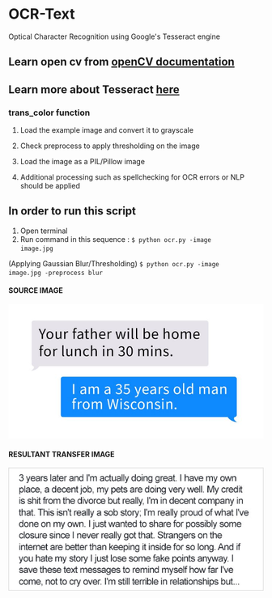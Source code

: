 # OCR-Text
  Optical Character Recognition using Google's Tesseract engine

## Learn open cv from [openCV documentation](https://docs.opencv.org/3.2.0/d9/df8/tutorial_root.html)

## Learn more about Tesseract [here](https://github.com/tesseract-ocr/tesseract)

### trans_color function 
  
  1. Load the example image and convert it to grayscale
  
  2. Check preprocess to apply thresholding on the image
  
  3. Load the image as a PIL/Pillow image
  
  4. Additional processing such as spellchecking for OCR errors or NLP should be applied
  
## In order to run this script
  
  1. Open terminal
  2. Run command in this sequence : 
  <code>$ python ocr.py -image image.jpg</code>
         
  (Applying Gaussian Blur/Thresholding)
  <code>$ python ocr.py -image image.jpg -preprocess blur</code>
  
#### SOURCE IMAGE  
  ![image](TEST_IMAGES/OCR4.jpg)
  
#### RESULTANT TRANSFER IMAGE  
  ![image](TEST_IMAGES/OCR3.jpg)
  
  
  
